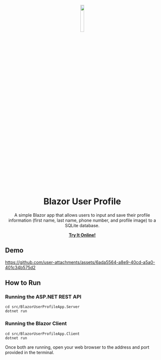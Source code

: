 <p align="center" >
  <img width="15%" height="15%" src="https://devblogs.microsoft.com/aspnet/wp-content/uploads/sites/16/2019/04/BrandBlazor_nohalo_1000x.png"></img>
</p>

<h1 align="center">Blazor User Profile</h1>

<p align="center">A simple Blazor app that allows users to input and save their profile information (first name, last name, phone number, and profile image) to a SQLite database.</p>

<p align="center"><strong><a href="https://blazor-user-profile.junian.dev/user-profile">Try It Online!</a></strong></p>

## Demo

https://github.com/user-attachments/assets/6ada5564-a8e9-40cd-a5a0-401c34b575d2

## How to Run

### Running the ASP.NET REST API

```shell
cd src/BlazorUserProfileApp.Server
dotnet run
```

### Running the Blazor Client

```
cd src/BlazorUserProfileApp.Client
dotnet run
```

Once both are running, open your web browser to the address and port provided in the terminal.

